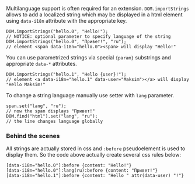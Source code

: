 Multilanguage support is often required for an extension. `DOM.importStrings` allows to add a localized string which may be displayed in a html element using `data-i18n` attribute with the appropriate key.

    DOM.importStrings("hello.0", "Hello!");
    // NOTICE: optional parameter to specify language of the string
    DOM.importStrings("hello.0", "Привет!", "ru");
    // element <span data-i18n="hello.0"><span> will display "Hello!"

You can use parametrized strings via special `{param}` substrings and appropriate `data-*` attributes.

    DOM.importStrings("hello.1", "Hello {user}!");
    // element <a data-i18n="hello.1" data-user="Maksim"></a> will display "Hello Maksim!"

To change a string language manually use setter with `lang` parameter.

    span.set("lang", "ru");
    // now the span displays "Привет!"
    DOM.find("html").set("lang", "ru");
    // the line changes language globally

### Behind the scenes
All strings are actually stored in css and `:before` pseudoelement is used to display them. So the code above actually create several css rules below:

    [data-i18n="hello.0"]:before {content: "Hello!"}
    [data-i18n="hello.0"]:lang(ru):before {content: "Привет!"}
    [data-i18n="hello.1"]:before {content: "Hello " attr(data-user) "!"}
